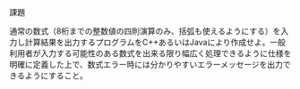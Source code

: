 課題

通常の数式（8桁までの整数値の四則演算のみ、括弧も使えるようにする）を入力し計算結果を出力するプログラムをC++あるいはJavaにより作成せよ。一般利用者が入力する可能性のある数式を出来る限り幅広く処理できるように仕様を明確に定義した上で、数式エラー時には分かりやすいエラーメッセージを出力できるようにすること。

